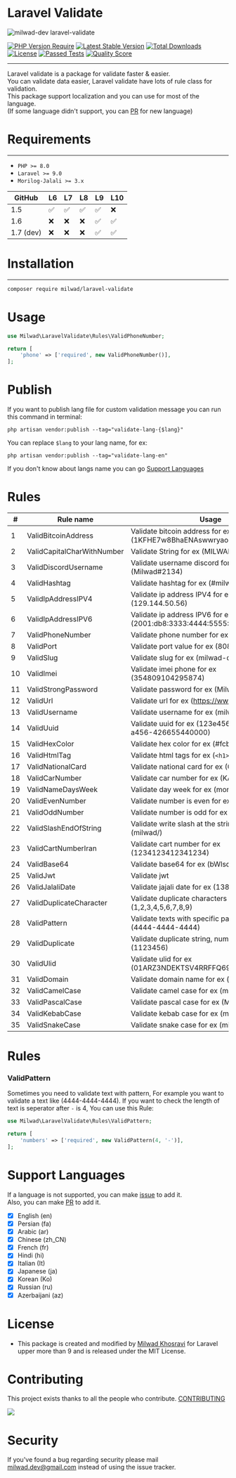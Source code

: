 # Laravel Validate

![milwad-dev laravel-validate](https://preview.dragon-code.pro/milwad-dev/laravel-validate.svg?brand=laravel&invert=1)

[![PHP Version Require](http://poser.pugx.org/milwad/laravel-validate/require/php)](https://packagist.org/packages/milwad/laravel-validate)
[![Latest Stable Version](http://poser.pugx.org/milwad/laravel-validate/v)](https://packagist.org/packages/milwad/laravel-validate)
[![Total Downloads](http://poser.pugx.org/milwad/laravel-validate/downloads)](https://packagist.org/packages/milwad/laravel-validate)
[![License](http://poser.pugx.org/milwad/laravel-validate/license)](https://packagist.org/packages/milwad/laravel-validate)
[![Passed Tests](https://github.com/milwad-dev/laravel-validate/actions/workflows/run-tests.yml/badge.svg)](https://github.com/milwad-dev/laravel-validate/actions/workflows/run-tests.yml)
[![Quality Score](https://img.shields.io/scrutinizer/g/milwad-dev/laravel-validate.svg?style=flat-square)](https://scrutinizer-ci.com/g/milwad-dev/laravel-validate)

***
Laravel validate is a package for validate faster & easier. <br>
You can validate data easier, Laravel validate have lots of rule class for validation. <br>
This package support localization and you can use for most of the language. <br>
(If some language didn't support, you can <a href="https://github.com/milwad-dev/laravel-validate/pulls">PR</a> for new language)

# Requirements
***
- ```PHP >= 8.0```
- ```Laravel >= 9.0```
- ```Morilog-Jalali >= 3.x```


| GitHub    | L6                 | L7                 | L8                 | L9                 | L10                |
|-----------|--------------------|--------------------|--------------------|--------------------|--------------------|
| 1.5       | :white_check_mark: | :white_check_mark: | :white_check_mark: | :white_check_mark: | :x:                |
| 1.6       | :x:                | :x:                | :x:                | :white_check_mark: | :white_check_mark: |
| 1.7 (dev) | :x:                | :x:                | :x:                | :white_check_mark: | :white_check_mark: |

# Installation

***
```bash
composer require milwad/laravel-validate
```

# Usage
```php
use Milwad\LaravelValidate\Rules\ValidPhoneNumber;

return [
    'phone' => ['required', new ValidPhoneNumber()],
];
```

# Publish
If you want to publish lang file for custom validation message you can run this command in terminal:

```shell
php artisan vendor:publish --tag="validate-lang-{$lang}"
```

You can replace `$lang` to your lang name, for ex:

```shell
php artisan vendor:publish --tag="validate-lang-en"
```

If you don't know about langs name you can go [Support Languages](#support-languages)

# Rules
| #   | Rule name                  | Usage                                                                    |
|-----|----------------------------|--------------------------------------------------------------------------|
| 1   | ValidBitcoinAddress        | Validate bitcoin address for ex (1KFHE7w8BhaENAswwryaoccDb6qcT6DbYY)     |
| 2   | ValidCapitalCharWithNumber | Validate String for ex (MILWAD-84)                                       |
| 3   | ValidDiscordUsername       | Validate username discord for ex (Milwad#2134)                           |
| 4   | ValidHashtag               | Validate hashtag for ex (#milwad)                                        |
| 5   | ValidIpAddressIPV4         | Validate ip address IPV4 for ex (129.144.50.56)                          |
| 6   | ValidIpAddressIPV6         | Validate ip address IPV6 for ex (2001:db8:3333:4444:5555:6666:7777:8888) |
| 7   | ValidPhoneNumber           | Validate phone number for ex (09366000000)                               |
| 8   | ValidPort                  | Validate port value for ex (8080)                                        |
| 9   | ValidSlug                  | Validate slug for ex (milwad-dev)                                        |
| 10  | ValidImei                  | Validate imei phone for ex (354809104295874)                             |
| 11  | ValidStrongPassword        | Validate password for ex (Milwad123!)                                    |
| 12  | ValidUrl                   | Validate url for ex (https://www.google.com)                             |
| 13  | ValidUsername              | Validate username for ex (milwad)                                        |
| 14  | ValidUuid                  | Validate uuid for ex (123e4567-e89b-12d3-a456-426655440000)              |
| 15  | ValidHexColor              | Validate hex color for ex (#fcba03)                                      |
| 16  | ValidHtmlTag               | Validate html tags for ex (``<h1></h1>``)                                |
| 17  | ValidNationalCard          | Validate national card for ex (015016437)                                |
| 18  | ValidCarNumber             | Validate car number for ex (KA01AB1234)                                  |
| 19  | ValidNameDaysWeek          | Validate day week for ex (monday)                                        |
| 20  | ValidEvenNumber            | Validate number is even for ex (1024)                                    |
| 21  | ValidOddNumber             | Validate number is odd for ex (4321)                                     |
| 22  | ValidSlashEndOfString      | Validate write slash at the string for ex (milwad/)                      |
| 23  | ValidCartNumberIran        | Validate cart number for ex (1234123412341234)                           |
| 24  | ValidBase64                | Validate base64 for ex (bWlsd2Fk)                                        |
| 25  | ValidJwt                   | Validate jwt                                                             |
| 26  | ValidJalaliDate            | Validate jajali date for ex (1384/8/25)                                  |
| 27  | ValidDuplicateCharacter    | Validate duplicate characters for ex (1,2,3,4,5,6,7,8,9)                 |
| 28  | ValidPattern               | Validate texts with specific pattern 🔥 for ex (4444-4444-4444)          |
| 29  | ValidDuplicate             | Validate duplicate string, numbers for ex (1123456)                      |
| 30  | ValidUlid                  | Validate ulid for ex (01ARZ3NDEKTSV4RRFFQ69G5FAV)                        |
| 31  | ValidDomain                | Validate domain name for ex (github.com)                                 |
| 32  | ValidCamelCase             | Validate camel case for ex (milwadDev)                                   |
| 33  | ValidPascalCase            | Validate pascal case for ex (MilwadDev)                                  |
| 34  | ValidKebabCase             | Validate kebab case for ex (milwad-dev)                                  |
| 35  | ValidSnakeCase             | Validate snake case for ex (milwad_dev)                                  |

# Rules

### ValidPattern

Sometimes you need to validate text with pattern, For example you want to validate a text like (4444-4444-4444).
If you want to check the length of text is seperator after ```-``` is 4, You can use this Rule:
```php
use Milwad\LaravelValidate\Rules\ValidPattern;

return [
    'numbers' => ['required', new ValidPattern(4, '-')],
];
```

<a name="support-languages"></a>
# Support Languages

If a language is not supported, you can make <a href="https://github.com/milwad-dev/laravel-validate/issues/new/choose">issue</a> to add it. <br>
Also, you can make <a href="https://github.com/milwad-dev/laravel-validate/pulls">PR</a> to add it.

- [x] English (en)
- [x] Persian (fa)
- [x] Arabic (ar)
- [x] Chinese (zh_CN)
- [x] French (fr)
- [x] Hindi (hi)
- [x] Italian (It)
- [x] Japanese (ja)
- [x] Korean (Ko)
- [x] Russian (ru)
- [x] Azerbaijani (az)

# License
* This package is created and modified by <a href="https://github.com/milwad-dev" target="_blank">Milwad Khosravi</a> for Laravel upper more than 9 and is released under the MIT License.

# Contributing
This project exists thanks to all the people who contribute. [CONTRIBUTING](https://github.com/milwad-dev/laravel-validate/graphs/contributors)

<a href="https://github.com/milwad-dev/laravel-validate/graphs/contributors"><img src="https://opencollective.com/laravel-validate/contributors.svg?width=890&button=false" /></a>

# Security
If you've found a bug regarding security please mail [milwad.dev@gmail.com](mailto:milwad.dev@gmail.com) instead of using the issue tracker.
